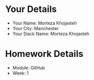 <!--

The title for your pull request should be made in this format

CITY CLASS_NO - FIRST_NAME LAST_NAME - MODULE - WEEK_NO

For example,

London Class 7 - Chris Owen - HTMl/CSS - Week 1

-->

# Your Details

- Your Name: Morteza Khojasteh
- Your City: Manchester
- Your Slack Name: Morteza Khojasteh

# Homework Details

- Module: GitHub
- Week: 1
